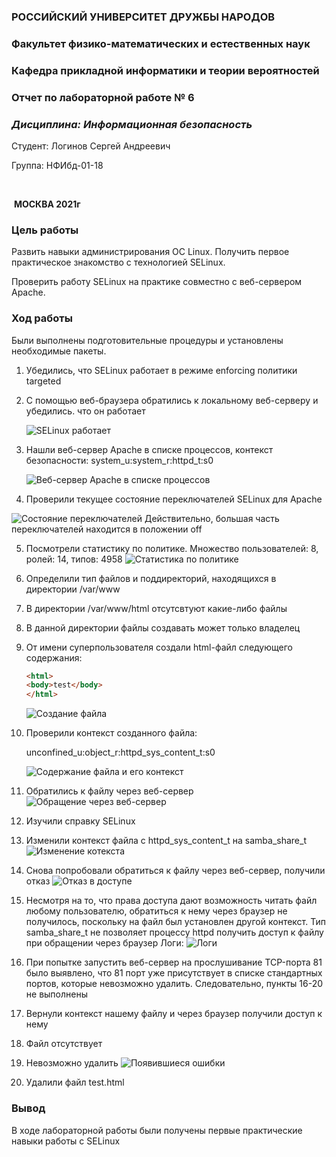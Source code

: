 ### **РОССИЙСКИЙ УНИВЕРСИТЕТ ДРУЖБЫ НАРОДОВ**

### **Факультет физико-математических и естественных наук**

### **Кафедра прикладной информатики и теории вероятностей**











### **Отчет по лабораторной работе № 6**

### *Дисциплина: Информационная безопасность*









Студент:	Логинов Сергей Андреевич

Группа:	  НФИбд-01-18 



​																							

​	**МОСКВА 2021г**

### Цель работы

Развить навыки администрирования ОС Linux. Получить первое практическое знакомство с технологией SELinux.

Проверить работу SELinux на практике совместно с веб-сервером Apache.

### Ход работы

Были выполнены подготовительные процедуры и установлены необходимые пакеты.

1. Убедились, что SELinux работает в режиме enforcing политики targeted

2. С помощью веб-браузера обратились к локальному веб-серверу и убедились. что он работает

   ![SELinux работает](image/1.png)

3. Нашли веб-сервер Apache в списке процессов, контекст безопасности: 
   system_u:system_r:httpd_t:s0

   ![Веб-сервер Apache в списке процессов](image/2.png)

4. Проверили текущее состояние переключателей SELinux для Apache

![Состояние переключателей](image/3.png)	Действительно, большая часть переключателей находится в положении off

5. Посмотрели статистику по политике. Множество пользователей: 8, ролей: 14, типов: 4958
   ![Статистика по политике](image/4.png)

6. Определили тип файлов и поддиректорий, находящихся в директории /var/www 

7. В директории /var/www/html отсутсвтуют какие-либо файлы

8. В данной директории файлы создавать может только владелец 

9. От имени суперпользователя создали html-файл следующего содержания:

   ```html
   <html>
   <body>test</body>
   </html>
   ```

   ![Создание файла](image/5.png)

10. Проверили контекст созданного файла:

    unconfined_u:object_r:httpd_sys_content_t:s0

    ![Содержание файла и его контекст](image/6.png)

11. Обратились к файлу через веб-сервер
    ![Обращение через веб-сервер](image/7.png)

12. Изучили справку SELinux

13. Изменили контекст файла с httpd_sys_content_t на samba_share_t
    ![Изменение котекста](image/8.png)

14. Снова попробовали обратиться к файлу через веб-сервер, получили отказ
    ![Отказ в доступе](image/9.png)

15. Несмотря на то, что права доступа дают возможность читать файл любому пользователю, обратиться к нему через браузер не получилось, поскольку на файл был установлен другой контекст. Тип samba_share_t не позволяет процессу httpd получить доступ к файлу при обращении через браузер
    Логи:
    ![Логи](image/10.png)

16. При попытке запустить веб-сервер на прослушивание TCP-порта 81 было выявлено, что 81 порт уже присутствует в списке стандартных портов, которые невозможно удалить. Следовательно, пункты 16-20 не выполнены

21. Вернули контекст нашему файлу и через браузер получили доступ к нему
    
22. Файл отсутствует
23. Невозможно удалить
    ![Появившиеся ошибки](image/11.png)
24. Удалили файл test.html



### Вывод

В ходе лабораторной работы были получены первые практические навыки работы с SELinux
